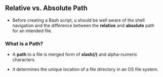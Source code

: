 ## Relative vs. Absolute Path

- Before creating a Bash script, u should be well aware of the shell navigation and the difference between the **relative** and **absolute** path for an intended file.

### What is a Path?

- A **path** to a file is merged form of **slash(/)** and alpha-numeric characters.

- It determines the unique location of a file directory in an OS file system.